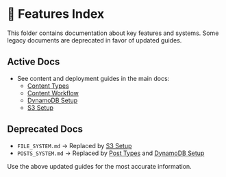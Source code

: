 # 🧩 Features Index

This folder contains documentation about key features and systems. Some legacy documents are deprecated in favor of updated guides.

## Active Docs

- See content and deployment guides in the main docs:
  - [Content Types](../content/POST_TYPES.md)
  - [Content Workflow](../content/WORKFLOW.md)
  - [DynamoDB Setup](../deploy/DYNAMODB_SETUP.md)
  - [S3 Setup](../deploy/S3_SETUP.md)

## Deprecated Docs

- `FILE_SYSTEM.md` → Replaced by [S3 Setup](../deploy/S3_SETUP.md)
- `POSTS_SYSTEM.md` → Replaced by [Post Types](../content/POST_TYPES.md) and [DynamoDB Setup](../deploy/DYNAMODB_SETUP.md)

Use the above updated guides for the most accurate information.
